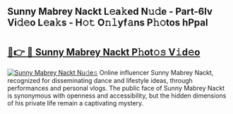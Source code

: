 ## Sunny Mabrey Nackt L𝚎a𝚔ed N𝚞𝚍e - Part-6lv Vi𝚍𝚎o L𝚎a𝚔s - H𝚘𝚝 O𝚗𝚕yf𝚊ns P𝚑𝚘tos hPpal

# <h2><a href="http://kfay6h2.oniu.top/?m=Sunny+Mabrey+Nackt">🔗👉 🔴 Sunny Mabrey Nackt P𝚑ot𝚘𝚜 V𝚒d𝚎o</a></h2>

[![Sunny Mabrey Nackt Nu𝚍e𝚜](https://i.imgur.com/0qMVB7G.gif)](http://kfay6h2.oniu.top/?m=Sunny+Mabrey+Nackt)
Online influencer Sunny Mabrey Nackt, recognized for disseminating dance and lifestyle ideas, through performances and personal vlogs. The public face of Sunny Mabrey Nackt is synonymous with openness and accessibility, but the hidden dimensions of his private life remain a captivating mystery.  
